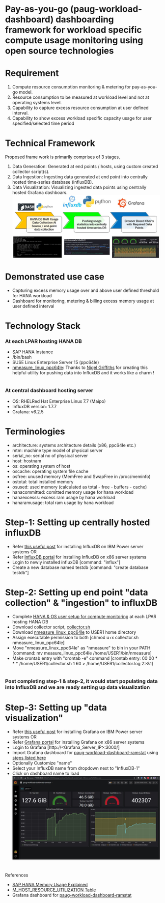 # Pay-as-you-go (paug-workload-dashboard) dashboarding framework for workload specific compute usage monitoring using open source technologies 
#
#
# Requirement
1. Compute resource consumption monitoring & metering for pay-as-you-go model.
2. Resource consumption to be measured at workload level and not at operating systems level.
3. Capability to capture excess resource consumption at user defined interval.
4. Capability to show excess workload specific capacity usage for user specified/selected time period
#
#
# Technical Framework
Proposed frame work is primarily comprises of 3 stages,
1. Data Generation: Generated at end points / hosts, using custom created collector script(s).
2. Data Ingestion: Ingesting data generated at end point into centrally hosted time-series database (influxDB).
3. Data Visualization: Visualizing ingested data points using centrally hosted Grafana dashboars.
![Alt text](https://github.com/lokeshbhatt/paug-workload-dashboard/blob/main/SHANA%20-%20Technical%20Framework.jpg "SHANA - Technical Framework")
#
#
# Demonstrated use case
- Capturing excess memory usage over and above user defined threshold for HANA workload
- Dashboard for monitoring, metering & billing excess memory usage at user defined interval
#
#
# Technology Stack
### At each LPAR hosting HANA DB
- SAP HANA Instance
- /bin/bash
- SUSE Linux Enterprise Server 15 (ppc64le)
- [nmeasure_linux_ppc64le](https://sourceforge.net/projects/nmon/files/nmeasure_linux_v3.zip/download): Thanks to [Nigel Griffiths](https://www.linkedin.com/in/nigelargriffiths/) for creating this helpful utility for pushing data into InfluxDB and it works like a charm !
#
### At central dashboard hosting server
- OS: RHELRed Hat Enterprise Linux 7.7 (Maipo)
- InfluxDB version: 1.7.7
- Grafana: v6.2.5
#
#
# Terminologies
- architecture: systems architecture details (x86, ppc64le etc.)
- mtm: machine type model of physical server
- serial_no: serial no of physical server
- host: hostnam
- os: operating system of host
- oscache: operating system file cache
- osfree: unused memory (MemFree and SwapFree in /proc/meminfo)
- ostotal: total installed memory
- osused: used memory (calculated as total - free - buffers - cache)
- hanacommitted: comitted memory usage for hana workload
- hanaexcesss: excess ram usage by hana workload
- hanaramusage: total ram usage by hana workload
#
#
# Step-1: Setting up centrally hosted influxDB
- Refer [this useful post](https://www.power-devops.com/post/influxdb-on-ibm-power-systems) for installing InfluxDB on IBM Power server systems
OR
- Refer [InfluxDB portal](https://docs.influxdata.com/influxdb/v1.8/introduction/install/) for installing InfluxDB on x86 server systems
- Login to newly installed influxDB  [command: "influx"]
- Create a new database named testdb [command: "create database testdb"]
#
#
# Step-2: Setting up end point "data collection" & "ingestion" to influxDB
- Complete [HANA & OS user setup for compute monitoring](https://github.com/lokeshbhatt/paug-workload-dashboard/blob/main/UserSetup.md) at each LPAR hosting HANA DB
- Download collector script, [collector.sh](https://github.com/lokeshbhatt/paug-workload-dashboard/blob/main/collector.sh)
- Download [nmeasure_linux_ppc64le](https://sourceforge.net/projects/nmon/files/nmeasure_linux_v3.zip/download) to USER1 home directory
- Assign executable permission to both [chmod u+x collector.sh nmeasure_linux_ppc64le]
- Move "nmeasure_linux_ppc64le" as "nmeasure" to bin in your PATH [command: mv measure_linux_ppc64le /home/USER1/bin/nmeasure]
- Make crontab entry with "crontab -e" command [crontab entry: 00 00 * * * /home/USER1/collector.sh 1 60 > /home/USER1/collector.log 2>&1]
#
#
### Post completing step-1 & step-2, it would start populating data into InfluxDB and we are ready setting up data visualization 
#
#
# Step-3: Setting up "data visualization"
- Refer [this useful post](https://www.power-devops.com/post/installing-grafana-on-ibm-power-systems) for installing Grafana on IBM Power server systems
OR
- Refer [Grafana portal](https://grafana.com/docs/grafana/latest/installation/) for installing Grafana on x86 server systems
- Login to Grafana [http://<Grafana_Server_IP>:3000/]
- Import Grafana dashboard for [paug-workload-dashboard-ramstat](https://grafana.com/grafana/dashboards/13366) using [steps listed here](https://grafana.com/docs/grafana/latest/dashboards/export-import/)
- Optionally Customize "name"
- Select your InfluxDB name from dropdown next to "InfluxDB-1"
- Click on dashboard name to load
![Alt text](https://github.com/lokeshbhatt/paug-workload-dashboard/blob/main/paug-workload-dashboard-ramstat-0.0.JPG "paug-workload-dashboard-ramstat")
#
#
References
- [SAP HANA Memory Usage Explained](https://www.sap.com/documents/2016/08/205c8299-867c-0010-82c7-eda71af511fa.html)
- [M_HOST_RESOURCE_UTILIZATION Table](https://help.sap.com/viewer/4fe29514fd584807ac9f2a04f6754767/2.0.03/en-US/20b12419751910148afa9303eec370a0.html)
- Grafana dashboard for [paug-workload-dashboard-ramstat](https://grafana.com/grafana/dashboards/13366)
